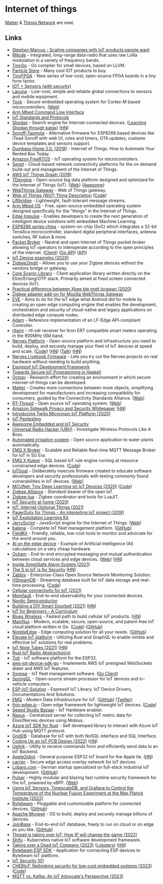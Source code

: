 # Internet of things

[Matter](https://github.com/project-chip/connectedhomeip) & [Things Network](https://www.thethingsnetwork.org/) are neat.

## Links

- [Stephen Marcus - Scaling companies with IoT products people want](https://www.youtube.com/watch?v=QokRyWPxE10&t=5s)
- [RNode](https://unsigned.io/projects/rnode/) - Integrated, long-range data-radio that uses raw LoRa modulation in a variety of frequency bands.
- [TinyGo](https://github.com/aykevl/tinygo) - Go compiler for small devices, based on LLVM.
- [Particle Store](https://store.particle.io/) - Many cool IOT products to buy.
- [TinyFPGA](https://tinyfpga.com/) - New series of low-cost, open-source FPGA boards in a tiny form factor.
- [IOT + Sensors (with security)](https://www.youtube.com/watch?v=MM2AxeACt9Q)
- [Lacuna](http://lacuna.space/) - Low-cost, simple and reliable global connections to sensors and mobile equipment.
- [Tock](https://github.com/tock/tock) - Secure embedded operating system for Cortex-M based microcontrollers. ([Web](https://www.tockos.org/))
- [Arm Mbed Command Line Interface](https://github.com/ARMmbed/mbed-cli)
- [IoT Standards and Protocols](https://www.postscapes.com/internet-of-things-protocols/)
- [Shodan](https://www.shodan.io/) - Search engine for Internet-connected devices. ([Learning Shodan through katas](https://github.com/ninoseki/shodan-dojo)) ([HN](https://news.ycombinator.com/item?id=28665256))
- [Sonoff-Tasmota](https://github.com/arendst/Sonoff-Tasmota) - Alternative firmware for ESP8266 based devices like iTead Sonoff with web UI, rules and timers, OTA updates, custome device templates and sensors support.
- [Dumbass Home 2.0. (2019)](https://vas3k.com/blog/dumbass_home/) - Internet of Things. How to Automate Your Rented Box Today.
- [Amazon FreeRTOS](https://github.com/aws/amazon-freertos) - IoT operating system for microcontrollers.
- [Senet](https://www.senetco.com/) - Cloud-based network connectivity platforms for the on demand build-out and management of the Internet of Things.
- [AWS IoT Things Graph (2019)](https://aws.amazon.com/blogs/aws/now-available-aws-iot-things-graph/)
- [TDengine](https://github.com/taosdata/TDengine) - Open-source big data platform designed and optimized for the Internet of Things (IoT). ([Web](https://tdengine.com/)) ([Awesome](https://github.com/taosdata/awesome-tdengine))
- [WebThings Gateway](https://github.com/mozilla-iot/gateway) - Web of Things gateway.
- [Web of Things (WoT) Thing Description](https://w3c.github.io/wot-thing-description/) ([Code](https://github.com/w3c/wot-thing-description))
- [Liftbridge](https://github.com/liftbridge-io/liftbridge) - Lightweight, fault-tolerant message streams.
- [Arm Mbed OS](https://www.mbed.com/en/platform/mbed-os/) - Free, open-source embedded operating system designed specifically for the "things" in the Internet of Things.
- [Edge Impulse](https://www.edgeimpulse.com/) - Enables developers to create the next generation of intelligent device solutions with embedded Machine Learning.
- [ESP8266 series chips](http://esp8266.net/) - system-on-chip (SoC) which integrates a 32-bit Tensilica microcontroller, standard digital peripheral interfaces, antenna switches, RF balun & more.
- [Packet Broker](https://www.packetbroker.org/) - Neutral and open Internet of Things packet broker allowing IoT operators to interoperate according to the open principles of the internet. ([Client](https://github.com/packetbroker/pb)) ([Go API](https://github.com/packetbroker/go-api)) ([API](https://github.com/packetbroker/api))
- [IoT Device examples (2020)](https://www.reddit.com/r/IOT/comments/encwbz/cool_iot_devices/)
- [Zigbee2mqtt](https://github.com/Koenkk/zigbee2mqtt) - Allows you to use your Zigbee devices without the vendors bridge or gateway.
- [Core Scenic Library](https://github.com/boydm/scenic) - Client application library written directly on the Elixir/Erlang/OTP stack. Primarily aimed at fixed screen connected devices (IoT).
- [Practical difference between Xbee,ble,mqtt,lorawan (2020)](https://www.reddit.com/r/IOT/comments/griwf0/practical_difference_between_xbeeblemqttlorawan/)
- [Zigbee adapter add-on for Mozilla WebThings Gateway](https://github.com/mozilla-iot/zigbee-adapter)
- [EVE](https://www.lfedge.org/projects/eve/) - Aims to do for the IoT edge what Android did for mobile by creating an open edge computing engine that enables the development, orchestration and security of cloud-native and legacy applications on distributed edge compute nodes.
- [Adam](https://github.com/lf-edge/adam) - Reference implementation of an LF-Edge API-compliant Controller.
- [rtlamr](https://github.com/bemasher/rtlamr) - rtl-sdr receiver for Itron ERT compatible smart meters operating in the 900MHz ISM band.
- [Nerves Platform](https://www.nerves-project.org/) - Open-source platform and infrastructure you need to build, deploy, and securely manage your fleet of IoT devices at speed and scale. ([Code](https://github.com/nerves-project/nerves)) ([HN](https://news.ycombinator.com/item?id=24184603)) ([Talk](https://github.com/mtrudel/talks/blob/main/2020-07-Toronto-Elixir-Night-Nerves.pdf)) ([HN](https://news.ycombinator.com/item?id=30213016))
- [Nerves Livebook Firmware](https://github.com/fhunleth/nerves_livebook) - Lets you try out the Nerves projects on real hardware without needing to build anything.
- [Espressif IoT Development Framework](https://github.com/espressif/esp-idf)
- [Towards Secure IoT Programming in Haskell](http://nachivpn.me/haski.pdf)
- [Octopi](https://octopi.chalmers.se/) - Research effort for creating an environment in which secure internet-of-things can be developed.
- [Matter](https://github.com/project-chip/connectedhomeip) - Creates more connections between more objects, simplifying development for manufacturers and increasing compatibility for consumers, guided by the Connectivity Standards Alliance. ([Web](https://www.connectedhomeip.com/))
- [RT-Thread](https://github.com/RT-Thread/rt-thread) - Open source IoT operating system. ([Web](https://www.rt-thread.io/))
- [Amazon Sidewalk Privacy and Security Whitepaper](https://m.media-amazon.com/images/G/01/sidewalk/privacy_security_whitepaper_final.pdf) ([HN](https://news.ycombinator.com/item?id=24565259))
- [Introducing Twilio Microvisor IoT Platform (2020)](https://www.twilio.com/blog/introducing-microvisor)
- [IoT Pentesting](https://www.iotpentest.com/)
- [Awesome Embedded and IoT Security](https://github.com/fkie-cad/awesome-embedded-and-iot-security)
- [Universal Radio Hacker (URH)](https://github.com/jopohl/urh) - Investigate Wireless Protocols Like A Boss.
- [Automated irrigation system](https://github.com/PatrickHallek/automated-irrigation-system) - Open source application to water plants automatically.
- [EMQ X Broker](https://www.emqx.io/) - Scalable and Reliable Real-time MQTT Message Broker for IoT in 5G Era.
- [EMQ X Kuiper](https://www.emqx.io/products/kuiper) - SQL based IoT rule engine running at resource constrained edge devices. ([Code](https://github.com/emqx/kuiper))
- [IoTGoat](https://github.com/OWASP/IoTGoat) - Deliberately insecure firmware created to educate software developers and security professionals with testing commonly found vulnerabilities in IoT devices. ([Web](https://owasp.org/www-project-internet-of-things/))
- [MCUNet: Tiny Deep Learning on IoT Devices (2020)](https://hanlab.mit.edu/projects/tinyml/mcunet/) ([Code](https://github.com/mit-han-lab/mcunet))
- [Zigbee Alliance](https://zigbeealliance.org/) - Standard-bearer of the open IoT.
- [Zigbee-lua](https://github.com/hwhw/zigbee-lua) - Zigbee coordinator and tools for LuaJIT.
- [IoT Security at home (2020)](https://security.christmas/2020/16)
- [IoT: Internet-Optional Things (2021)](https://seancoates.com/blogs/internet-optional-things)
- [PagerDuty for Things - An interesting IoT project (2019)](https://rounakdatta.github.io/posts/pagerduty-for-iot/)
- [IoT Exploitation Learning Kit](https://www.attify-store.com/products/iot-exploitation-learning-kit)
- [JerryScript](https://github.com/jerryscript-project/jerryscript) - JavaScript engine for the Internet of Things. ([Web](https://jerryscript.net/))
- [balena](https://www.balena.io/) - Complete IoT fleet management platform. ([GitHub](https://github.com/balenalabs))
- [FieldKit](https://www.fieldkit.org/) - Friendly, reliable, low-cost tools to monitor and advocate for the world around you.
- [AI on the edge device](https://github.com/jomjol/AI-on-the-edge-device) - Example of Artificial Intelligence (AI) calculations on a very cheap hardware.
- [Ockam](https://github.com/build-trust/ockam) - End-to-end encrypted messaging and mutual authentication between cloud services and edge devices. ([Web](https://www.ockam.io/)) ([HN](https://news.ycombinator.com/item?id=33038384))
- [Inside SimpliSafe Alarm System (2021)](https://medium.com/tenable-techblog/inside-simplisafe-alarm-system-291a8c3e4d89)
- [The S in IoT is for Security](https://puri.sm/posts/the-s-in-iot-is-for-security/) ([HN](https://news.ycombinator.com/item?id=26540007))
- [Zabbix](https://www.zabbix.com/) - Enterprise-Class Open Source Network Monitoring Solution.
- [HStreamDB](https://hstream.io/) - Streaming database built for IoT data storage and real-time processing. ([Code](https://github.com/hstreamdb/hstream/))
- [Cellular connectivity for IoT (2021)](https://blog.toit.io/cellular-connectivity-for-iot-78dfe2026720)
- [Memfault](https://memfault.com/) - End-to-end observability for your connected devices.
- [Nordic Semiconductor](https://www.nordicsemi.com/)
- [Building a DIY Smart Doorbell (2021)](https://buzzert.net/posts/2021-05-09-doorbell) ([HN](https://news.ycombinator.com/item?id=27669924))
- [IoT for Beginners - A Curriculum](https://github.com/microsoft/IoT-For-Beginners)
- [Blues Wireless](https://blues.io/) - Fastest path to build cellular IoT products. ([HN](https://news.ycombinator.com/item?id=28051005))
- [Mainflux](https://www.mainflux.com/) - Modern, scalable, secure, open-source, and patent-free IoT cloud platform written in Go. ([Code](https://github.com/mainflux/mainflux)) ([GitHub](https://github.com/mainflux))
- [NimbleEdge](https://www.nimbleedge.ai/) - Edge computing solution for all your needs. ([GitHub](https://github.com/NimbleEdge))
- [Elevate IoT platform](https://www.technocreatives.com/elevate-iot-som) - Utilizing Rust and GraphQL to enable nimble and effective IoT solutions for real problems.
- [IoT Nixie Tubes (2021)](https://bert.org/2021/11/16/iot-nixie-tubes/) ([HN](https://news.ycombinator.com/item?id=29244225))
- [Rust IoT Radio Abstraction(s)](https://github.com/rust-iot/radio-hal)
- [Toit](https://toit.io/) - IoT software platform for the ESP32.
- [aws-iot-device-sdk-go](https://github.com/seqsense/aws-iot-device-sdk-go) - Implements AWS IoT presigned WebSockets dialer and AWS IoT features.
- [Synpse](https://synpse.net/) - IoT fleet management software. ([Go Client](https://github.com/synpse-hq/synpse-go))
- [SpringQL](https://github.com/SpringQL/SpringQL) - Open-source stream processor for IoT devices and in-vehicle computers.
- [ESP-IoT-Solution](https://github.com/espressif/esp-iot-solution) - Espressif IoT Library. IoT Device Drivers, Documentations And Solutions.
- [EMQ](https://www.emqx.com/en) - Modern Data Infrastructure for IoT. ([GitHub](https://github.com/emqx)) ([Twitter](https://twitter.com/EMQTech))
- [thin-edge.io](https://thin-edge.io/) - Open edge framework for lightweight IoT devices. ([Code](https://github.com/thin-edge/thin-edge.io))
- [Seeed Studio Bazaar](https://www.seeedstudio.com/) - IoT Hardware enabler.
- [Nexus](https://github.com/mobius-home/nexus) - Centralized server for collecting IoT metric data for Elixir/Nerves devices using Mobius.
- [Azure IoT SDK for Rust](https://github.com/damienpontifex/azure-iot-sdk-rs) - Self developed library to interact with Azure IoT Hub using MQTT protocol.
- [GridDB](https://github.com/griddb/griddb) - Database for IoT with both NoSQL interface and SQL Interface.
- [Coding Up an IoT PCB Design (2022)](https://www.geocene.com/tech/hardware/2022/05/03/coding-up-an-iot-pcb-design) ([HN](https://news.ycombinator.com/item?id=31255179))
- [Uplink](https://github.com/bytebeamio/uplink) - Utility to receive commands from and efficiently send data to an IoT Backend.
- [Apple2idiot](https://github.com/equant/apple2idiot) - General purpose ESP32 IoT board for the Apple IIe. ([HN](https://news.ycombinator.com/item?id=31302297))
- [carrier](https://github.com/devguardio/carrier) - Secure edge access overlay network for IoT devices.
- [Lobaro.com](https://www.lobaro.com/) - German startup specialized on full-stack industrial IoT development. ([GitHub](https://github.com/lobaro))
- [Pulsar](https://github.com/Exein-io/pulsar) - Highly modular and blazing fast runtime security framework for the IoT, powered by eBPF. ([Web](https://pulsar.sh/))
- [Using IoT Sensors, TimescaleDB, and Grafana to Control the Temperature of the Nuclear Fusion Experiment at the Max Planck Institute (2022)](https://www.timescale.com/blog/using-iot-sensors-timescaledb-and-grafana-to-control-the-temperature-of-the-nuclear-fusion-experiment-in-the-max-planck-institute/)
- [Bytebeam](https://bytebeam.io/) - Pluggable and customizable platform for connected devices. ([GitHub](https://github.com/bytebeamio))
- [Apache Mynewt](https://github.com/apache/mynewt-core) - OS to build, deploy and securely manage billions of devices.
- [JoinBase](https://joinbase.io/) - End-to-end IoT database, freely to run on cloud or on edge as you like. ([GitHub](https://github.com/open-joinbase))
- [Thread is taking over IoT: How IP will change the game (2022)](https://blog.whn.se/posts/thread-is-taking-over-iot-how-ip-will-change-the-game)
- [Shifu](https://github.com/Edgenesis/shifu) - Kubernetes native IoT software development framework.
- [Taking over a Dead IoT Company (2023)](https://blog.kchung.co/taking-over-a-dead-iot-company/) ([Lobsters](https://lobste.rs/s/jugyxo/taking_over_dead_iot_company)) ([HN](https://news.ycombinator.com/item?id=34325695))
- [Bytebeam ESP SDK](https://github.com/bytebeamio/esp-bytebeam-sdk) - Application for connecting ESP devices to Bytebeam IoT platform.
- [IoT Security 101](https://github.com/V33RU/IoTSecurity101)
- [CHERIoT: Rethinking security for low-cost embedded systems (2023)](https://www.microsoft.com/en-us/research/publication/cheriot-rethinking-security-for-low-cost-embedded-systems/) ([Code](https://github.com/microsoft/cheriot-rtos))
- [MQTT vs. Kafka: An IoT Advocate's Perspective (2023)](https://www.influxdata.com/blog/mqtt-vs-kafka-iot-advocates-perspective-part-1/)
